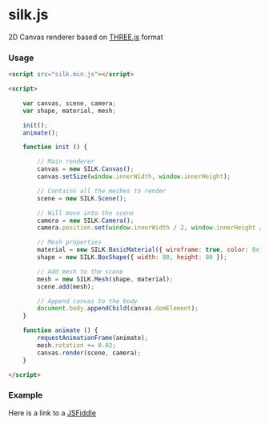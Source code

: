 silk.js
========
2D Canvas renderer based on [THREE.js](https://github.com/mrdoob/three.js) format

### Usage ###

```html
<script src="silk.min.js"></script>

<script>

    var canvas, scene, camera;
    var shape, material, mesh;

    init();
    animate();

    function init () {

        // Main renderer
        canvas = new SILK.Canvas();
        canvas.setSize(window.innerWidth, window.innerHeight);

        // Contains all the meshes to render
        scene = new SILK.Scene();

        // Will move into the scene
        camera = new SILK.Camera();
        camera.position.set(window.innerWidth / 2, window.innerHeight / 2);

        // Mesh properties
        material = new SILK.BasicMaterial({ wireframe: true, color: 0xff0000 });
        shape = new SILK.BoxShape({ width: 80, height: 80 });

        // Add mesh to the scene
        mesh = new SILK.Mesh(shape, material);
        scene.add(mesh);

        // Append canvas to the body
        document.body.appendChild(canvas.domElement);
    }

    function animate () {
        requestAnimationFrame(animate);
        mesh.rotation += 0.02;
        canvas.render(scene, camera);
    }

</script>
```

### Example ###

Here is a link to a [JSFiddle](https://jsfiddle.net/ubermanu/091b7k3x/)